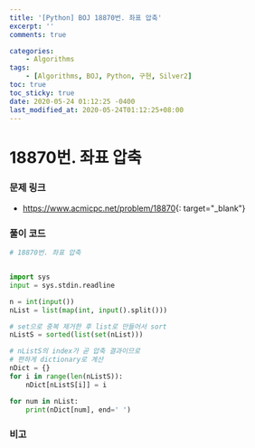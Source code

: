 ```yaml
---
title: '[Python] BOJ 18870번. 좌표 압축'
excerpt: ''
comments: true

categories:
    - Algorithms
tags:
    - [Algorithms, BOJ, Python, 구현, Silver2]
toc: true
toc_sticky: true
date: 2020-05-24 01:12:25 -0400
last_modified_at: 2020-05-24T01:12:25+08:00
---
```


# 18870번. 좌표 압축

### 문제 링크

-   <https://www.acmicpc.net/problem/18870>{: target="\_blank"}

### 풀이 코드

```python
# 18870번. 좌표 압축


import sys
input = sys.stdin.readline

n = int(input())
nList = list(map(int, input().split()))

# set으로 중복 제거한 후 list로 만들어서 sort
nListS = sorted(list(set(nList)))

# nListS의 index가 곧 압축 결과이므로
# 편하게 dictionary로 계산
nDict = {}
for i in range(len(nListS)):
    nDict[nListS[i]] = i

for num in nList:
    print(nDict[num], end=' ')
```

### 비고
